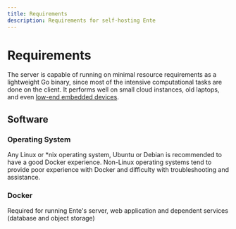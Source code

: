 ```yaml
---
title: Requirements
description: Requirements for self-hosting Ente
---
```


# Requirements

The server is capable of running on minimal resource requirements as a
lightweight Go binary, since most of the intensive computational tasks are done
on the client. It performs well on small cloud instances, old laptops, and even
[low-end embedded devices](https://github.com/ente-io/ente/discussions/594).

## Software

### Operating System

Any Linux or \*nix operating system, Ubuntu or Debian is recommended to have a
good Docker experience. Non-Linux operating systems tend to provide poor
experience with Docker and difficulty with troubleshooting and assistance.

### Docker

Required for running Ente's server, web application and dependent services
(database and object storage)
